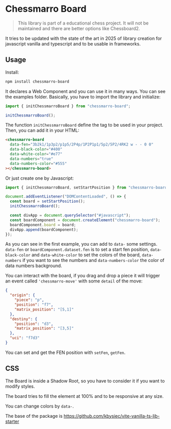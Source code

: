 # Chessmarro Board

> This library is part of a educational chess project. It will not be maintained and there are better options like Chessboard2.

It tries to be updated with the state of the art in 2025 of library creation for javascript vanilla and typescript and to be usable in frameworks.

## Usage

Install:

```bash
npm install chessmarro-board
```

It declares a Web Component and you can use it in many ways. You can see the examples folder. Basically, you have to import the library and initialize:

```javascript
import { initChessmarroBoard } from "chessmarro-board";

initChessmarroBoard();
```

The function `initChessmarroBoard` define the tag to be used in your project. Then, you can add it in your HTML:

```html
<chessmarro-board
  data-fen="3b2k1/1p3p2/p1p5/2P4p/1P2P1p1/5p2/5P2/4RK2 w - - 0 0"
  data-black-color="#400"
  data-white-color="#e77"
  data-numbers="true"
  data-numbers-color="#555"
></chessmarro-board>
```

Or just create one by Javascript:

```javascript
import { initChessmarroBoard, setStartPosition } from "chessmarro-board";

document.addEventListener("DOMContentLoaded", () => {
  const board = setStartPosition();
  initChessmarroBoard();

  const divApp = document.querySelector("#javascript");
  const boardComponent = document.createElement("chessmarro-board");
  boardComponent.board = board;
  divApp.append(boardComponent);
});
```

As you can see in the first example, you can add to `data-` some settings. `data-fen` or `boardComponent.dataset.fen` is to set a start fen position, `data-black-color` and `data-white-color` to set the colors of the board, `data-numbers` if you want to see the numbers and `data-numbers-color` the color of data numbers background.

You can interact with the board, if you drag and drop a piece it will trigger an event called `'chessmarro-move'` with some `detail` of the move:

```json
{
  "origin": {
    "piece": "p",
    "position": "f7",
    "matrix_position": "[5,1]"
  },
  "destiny": {
    "position": "d3",
    "matrix_position": "[3,5]"
  },
  "uci": "f7d3"
}
```

You can set and get the FEN position with `setFen`, `getFen`.

## CSS

The Board is inside a Shadow Root, so you have to consider it if you want to modify styles.

The board tries to fill the element at 100% and to be responsive at any size.

You can change colors by `data-`.

The base of the package is https://github.com/kbysiec/vite-vanilla-ts-lib-starter
